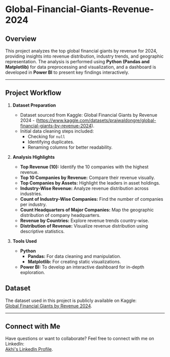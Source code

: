 # Global-Financial-Giants-Revenue-2024

## Overview  
This project analyzes the top global financial giants by revenue for 2024, providing insights into revenue distribution, industry trends, and geographic representation. The analysis is performed using **Python (Pandas and Matplotlib)** for data preprocessing and visualization, and a dashboard is developed in **Power BI** to present key findings interactively.

---

## Project Workflow  
1. **Dataset Preparation**  
   - Dataset sourced from Kaggle: Global Financial Giants by Revenue 2024 - (https://www.kaggle.com/datasets/prajwaldongre/global-financial-giants-by-revenue-2024).  
   - Initial data cleaning steps included:
     - Checking for `null` 
     - Identifying duplicates.
     - Renaming columns for better readability.

2. **Analysis Highlights**  
   - **Top Revenue (10):** Identify the 10 companies with the highest revenue.  
   - **Top 10 Companies by Revenue:** Compare their revenue visually.  
   - **Top Companies by Assets:** Highlight the leaders in asset holdings.  
   - **Industry-Wise Revenue:** Analyze revenue distribution across industries.  
   - **Count of Industry-Wise Companies:** Find the number of companies per industry.  
   - **Count Headquarters of Major Companies:** Map the geographic distribution of company headquarters.  
   - **Revenue by Countries:** Explore revenue trends country-wise.  
   - **Distribution of Revenue:** Visualize revenue distribution using descriptive statistics.

3. **Tools Used**  
   - **Python**  
     - **Pandas:** For data cleaning and manipulation.  
     - **Matplotlib:** For creating static visualizations.  
   - **Power BI:** To develop an interactive dashboard for in-depth exploration.


## Dataset  
The dataset used in this project is publicly available on Kaggle:  
[Global Financial Giants by Revenue 2024](https://www.kaggle.com/datasets/prajwaldongre/global-financial-giants-by-revenue-2024).

---

## Connect with Me  
Have questions or want to collaborate? Feel free to connect with me on LinkedIn:  
[Akhi's LinkedIn Profile](https://www.linkedin.com/in/akhi-/).
